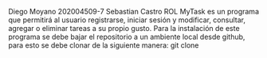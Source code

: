 Diego Moyano 202004509-7
Sebastian Castro ROL
MyTask es un programa que permitirá al usuario registrarse, iniciar sesión y modificar, consultar, agregar o eliminar tareas a su propio gusto.
Para la instalación de este programa se debe bajar el repositorio a un ambiente local desde github, para esto se debe clonar de la siguiente manera: git clone 
